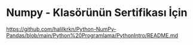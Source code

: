 
# Numpy - Klasörünün Sertifikası İçin

https://github.com/halilkrkn/Python-NumPy-Pandas/blob/main/Python%20Programlama/PythonIntro/README.md

